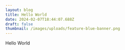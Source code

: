 ```yaml
---
layout: blog
title: Hello World
date: 2024-02-07T18:44:07.688Z
draft: false
thumbnail: /images/uploads/feature-blue-banner.png
---
```

Hello World
